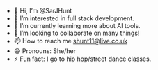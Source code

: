- 👋 Hi, I’m @SarJHunt
- 👀 I’m interested in full stack development.
- 🌱 I’m currently learning more about AI tools.
- 💞️ I’m looking to collaborate on many things!
- 📫 How to reach me shunt11@live.co.uk
- 😄 Pronouns: She/her
- ⚡ Fun fact: I go to hip hop/street dance classes.

<!---
SarJHunt/SarJHunt is a ✨ special ✨ repository because its `README.md` (this file) appears on your GitHub profile.
You can click the Preview link to take a look at your changes.
--->
